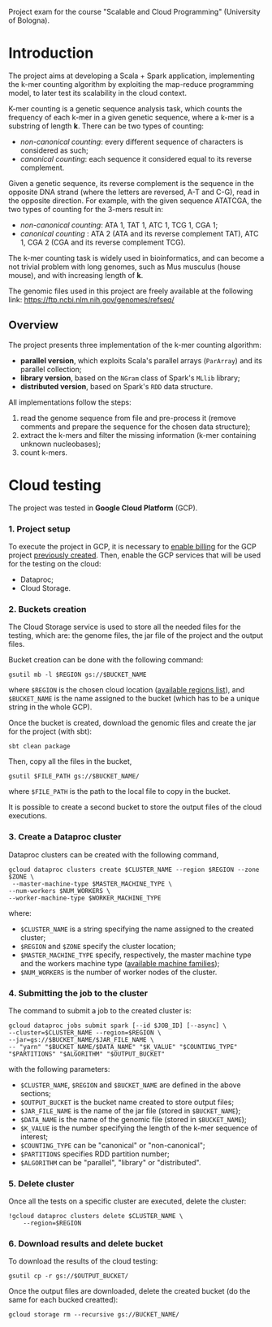 Project exam for the course "Scalable and Cloud Programming" (University of Bologna).

# Introduction
The project aims at developing a Scala + Spark application, implementing the k-mer counting algorithm by exploiting the map-reduce programming model, to later test its scalability in the cloud context.

K-mer counting is a genetic sequence analysis task, which counts the frequency of each k-mer in a given genetic sequence, where a k-mer is a substring of length **k**. There can be two types of counting:
*    *non-canonical counting*: every different sequence of characters is considered as such;
*    *canonical counting*: each sequence it considered equal to its reverse complement.

Given a genetic sequence, its reverse complement is the sequence in the opposite DNA strand (where the letters are reversed, A-T and C-G), read in the opposite direction. For example, with the given sequence ATATCGA, the two types of counting for the 3-mers result in:
*    _non-canonical counting_: ATA 1, TAT 1, ATC 1, TCG 1, CGA 1;
*   _canonical counting_ : ATA 2 (ATA and its reverse complement TAT), ATC 1, CGA 2 (CGA and its reverse complement TCG).

The k-mer counting task is widely used in bioinformatics, and can become a not trivial problem with long genomes, such as Mus musculus (house mouse), and with increasing length of **k**.

The genomic files used in this project are freely available at the following link: https://ftp.ncbi.nlm.nih.gov/genomes/refseq/

## Overview
The project presents three implementation of the k-mer counting algorithm:
*    **parallel version**, which exploits Scala's parallel arrays (`ParArray`) and its parallel collection;
*    **library version**, based on the `NGram` class of Spark's `MLlib` library;
*    **distributed version**,  based on Spark's `RDD` data structure.

All implementations follow the steps:
1. read the genome sequence from file and pre-process it (remove comments and prepare the sequence for the chosen data structure);
2. extract the k-mers and filter the missing information (k-mer containing unknown nucleobases);
3. count k-mers.

# Cloud testing
The project was tested in **Google Cloud Platform** (GCP).
### 1. Project setup
To execute the project in GCP, it is necessary to [enable billing](https://cloud.google.com/billing/docs/how-to/modify-project?hl=en) for the GCP project [previously created](https://cloud.google.com/resource-manager/docs/creating-managing-projects?hl=en). 
Then, enable the GCP services that will be used for the testing on the cloud:
*    Dataproc;
*    Cloud Storage.

### 2. Buckets creation
The Cloud Storage service is used to store all the needed files for the testing, which are: the genome files, the jar file of the project and the output files.

Bucket creation can be done with the following command:
```
gsutil mb -l $REGION gs://$BUCKET_NAME
```
where `$REGION` is the chosen cloud location ([available regions list](https://cloud.google.com/about/locations)), and `$BUCKET_NAME` is the name assigned to the bucket (which has to be a unique string in the whole GCP).

Once the bucket is created, download the genomic files and create the jar for the project (with sbt):
```
sbt clean package
```

Then, copy all the files in the bucket,
```
gsutil $FILE_PATH gs://$BUCKET_NAME/
```
where `$FILE_PATH` is the path to the local file to copy in the bucket.

It is possible to create a second bucket to store the output files of the cloud executions.

### 3. Create a Dataproc cluster
Dataproc clusters can be created with the following command,

```
gcloud dataproc clusters create $CLUSTER_NAME --region $REGION --zone $ZONE \
 --master-machine-type $MASTER_MACHINE_TYPE \
--num-workers $NUM_WORKERS \
--worker-machine-type $WORKER_MACHINE_TYPE
```

where:
*    `$CLUSTER_NAME` is a string specifying the name assigned to the created cluster;
*    `$REGION` and `$ZONE` specify the cluster location;
*    `$MASTER_MACHINE_TYPE` specify, respectively, the master machine type and the workers machine type ([available machine families](https://cloud.google.com/compute/docs/machine-resource));
*    `$NUM_WORKERS` is the number of worker nodes of the cluster.

### 4. Submitting the job to the cluster
The command to submit a job to the created cluster is:
```
gcloud dataproc jobs submit spark [--id $JOB_ID] [--async] \
--cluster=$CLUSTER_NAME --region=$REGION \
--jar=gs://$BUCKET_NAME/$JAR_FILE_NAME \
-- "yarn" "$BUCKET_NAME/$DATA_NAME" "$K_VALUE" "$COUNTING_TYPE" "$PARTITIONS" "$ALGORITHM" "$OUTPUT_BUCKET"
```
with the following parameters:
*    `$CLUSTER_NAME`, `$REGION` and `$BUCKET_NAME` are defined in the above sections;
*    `$OUTPUT_BUCKET` is the bucket name created to store output files;
*    `$JAR_FILE_NAME` is the name of the jar file (stored in `$BUCKET_NAME`);
*    `$DATA_NAME` is the name of the genomic file (stored in `$BUCKET_NAME`);
*    `$K_VALUE` is the number specifying the length of the k-mer sequence of interest;
*    `$COUNTING_TYPE` can be "canonical" or "non-canonical";
*    `$PARTITIONS` specifies RDD partition number;
*    `$ALGORITHM` can be "parallel", "library" or "distributed".

### 5. Delete cluster
Once all the tests on a specific cluster are executed, delete the cluster:
```
!gcloud dataproc clusters delete $CLUSTER_NAME \
    --region=$REGION
```

### 6. Download results and delete bucket
To download the results of the cloud testing:
```
gsutil cp -r gs://$OUTPUT_BUCKET/
```
Once the output files are downloaded, delete the created bucket (do the same for each bucked creatted):
```
gcloud storage rm --recursive gs://BUCKET_NAME/
```
